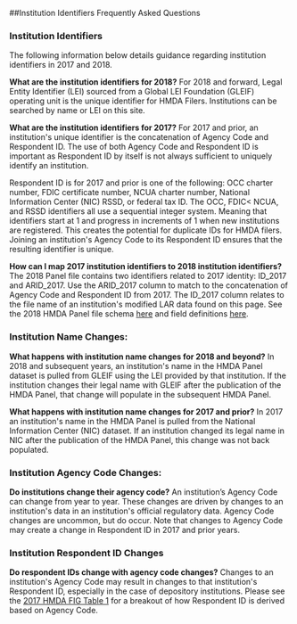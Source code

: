 ##Institution Identifiers Frequently Asked Questions

### Institution Identifiers
The following information below details guidance regarding institution identifiers in 2017 and 2018. 

**What are the institution identifiers for 2018?** 
For 2018 and forward, Legal Entity Identifier (LEI) sourced from a Global LEI Foundation (GLEIF) operating unit is the unique identifier for HMDA Filers. Institutions can be searched by name or LEI on this site.

**What are the institution identifiers for 2017?** 
For 2017 and prior, an institution's unique identifier is the concatenation of Agency Code and Respondent ID. The use of both Agency Code and Respondent ID is important as Respondent ID by itself is not always sufficient to uniquely identify an institution.

Respondent ID is for 2017 and prior is one of the following: OCC charter number, FDIC certificate number, NCUA charter number, National Information Center (NIC) RSSD, or federal tax ID. The OCC, FDIC< NCUA, and RSSD identifiers all use a sequential integer system. Meaning that identifiers start at 1 and progress in increments of 1 when new institutions are registered. This creates the potential for duplicate IDs for HMDA filers. Joining an institution's Agency Code to its Respondent ID ensures that the resulting identifier is unique.

**How can I map 2017 institution identifiers to 2018 institution identifiers?**
The 2018 Panel file contains two identifiers related to 2017 identity: ID_2017 and ARID_2017. Use the ARID_2017 column to match to the concatenation of Agency Code and Respondent ID from 2017. The ID_2017 column relates to the file name of an institution's modified LAR data found on this page.
See the 2018 HMDA Panel file schema [here](https://ffiec.cfpb.gov/documentation/2018/public-panel-schema/) and field definitions [here](https://ffiec.cfpb.gov/documentation/2018/panel-data-fields/).

### Institution Name Changes:

**What happens with institution name changes for 2018 and beyond?**
In 2018 and subsequent years, an institution's name in the HMDA Panel dataset is pulled from GLEIF using the LEI provided by that institution. If the institution changes their legal name with GLEIF after the publication of the HMDA Panel, that change will populate in the subsequent HMDA Panel.

**What happens with institution name changes for 2017 and prior?** 
In 2017 an institution's name in the HMDA Panel is pulled from the National Information Center (NIC) dataset. If an institution changed its legal name in NIC after the publication of the HMDA Panel, this change was not back populated.

### Institution Agency Code Changes:
**Do institutions change their agency code?** 
An institution’s Agency Code can change from year to year. These changes are driven by changes to an institution's data in an institution's official regulatory data. Agency Code changes are uncommon, but do occur. Note that changes to Agency Code may create a change in Respondent ID in 2017 and prior years.

### Institution Respondent ID Changes
**Do respondent IDs change with agency code changes?** 
Changes to an institution's Agency Code may result in changes to that institution's Respondent ID, especially in the case of depository institutions. Please see the [2017 HMDA FIG Table 1](https://s3.amazonaws.com/cfpb-hmda-public/prod/help/2017-hmda-fig.pdf#page=14) for a breakout of how Respondent ID is derived based on Agency Code.
